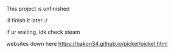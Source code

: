 This project is unfinished

ill finish it later :/

if ur waiting, idk check steam

websites down here
https://bakon34.github.io/pickel/pickel.html
